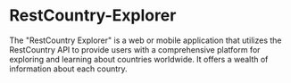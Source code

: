 # RestCountry-Explorer
The "RestCountry Explorer" is a web or mobile application that utilizes the RestCountry API to provide users with a comprehensive platform for exploring and learning about countries worldwide. It offers a wealth of information about each country.
